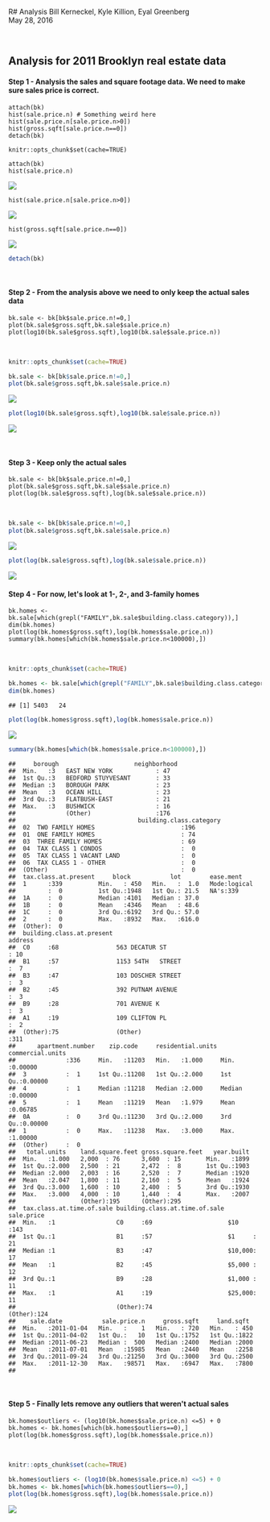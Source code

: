 R# Analysis
Bill Kerneckel, Kyle Killion, Eyal Greenberg  
May 28, 2016  

<br>

## Analysis for 2011 Brooklyn real estate data




#### Step 1 - Analysis the sales and square footage data. We need to make sure sales price is correct.
`````````````
attach(bk)
hist(sale.price.n) # Something weird here
hist(sale.price.n[sale.price.n>0])
hist(gross.sqft[sale.price.n==0])
detach(bk)
`````````````


```{r}
knitr::opts_chunk$set(cache=TRUE)

attach(bk)
hist(sale.price.n)
```

![](analysis_files/figure-html/unnamed-chunk-1-1.png)<!-- -->

```{r}
hist(sale.price.n[sale.price.n>0])
```

![](/analysis_files/figure-html/unnamed-chunk-1-2.png)<!-- -->

```{r}
hist(gross.sqft[sale.price.n==0])
```

![](analysis_files/figure-html/unnamed-chunk-1-3.png)<!-- -->

```r
detach(bk)
```

<br>

#### Step 2 - From the analysis above we need to only keep the actual sales data
`````````````
bk.sale <- bk[bk$sale.price.n!=0,]
plot(bk.sale$gross.sqft,bk.sale$sale.price.n)
plot(log10(bk.sale$gross.sqft),log10(bk.sale$sale.price.n))
`````````````
<br>


```r
knitr::opts_chunk$set(cache=TRUE)

bk.sale <- bk[bk$sale.price.n!=0,]
plot(bk.sale$gross.sqft,bk.sale$sale.price.n)
```

![](analysis_files/figure-html/unnamed-chunk-2-1.png)<!-- -->

```r
plot(log10(bk.sale$gross.sqft),log10(bk.sale$sale.price.n))
```

![](analysis_files/figure-html/unnamed-chunk-2-2.png)<!-- -->

<br>

#### Step 3 - Keep only the actual sales 
`````````````
bk.sale <- bk[bk$sale.price.n!=0,]
plot(bk.sale$gross.sqft,bk.sale$sale.price.n)
plot(log(bk.sale$gross.sqft),log(bk.sale$sale.price.n))
`````````````
<br>


```r
bk.sale <- bk[bk$sale.price.n!=0,]
plot(bk.sale$gross.sqft,bk.sale$sale.price.n)
```

![](analysis_files/figure-html/unnamed-chunk-3-1.png)<!-- -->

```r
plot(log(bk.sale$gross.sqft),log(bk.sale$sale.price.n))
```

![](analysis_files/figure-html/unnamed-chunk-3-2.png)<!-- -->


#### Step 4 - For now, let's look at 1-, 2-, and 3-family homes
`````````````
bk.homes <- bk.sale[which(grepl("FAMILY",bk.sale$building.class.category)),]
dim(bk.homes)
plot(log(bk.homes$gross.sqft),log(bk.homes$sale.price.n))
summary(bk.homes[which(bk.homes$sale.price.n<100000),])
`````````````
<br>


```r
knitr::opts_chunk$set(cache=TRUE)

bk.homes <- bk.sale[which(grepl("FAMILY",bk.sale$building.class.category)),]
dim(bk.homes)
```

```
## [1] 5403   24
```

```r
plot(log(bk.homes$gross.sqft),log(bk.homes$sale.price.n))
```

![](analysis_files/figure-html/unnamed-chunk-4-1.png)<!-- -->

```r
summary(bk.homes[which(bk.homes$sale.price.n<100000),])
```

```
##     borough                     neighborhood
##  Min.   :3   EAST NEW YORK            : 47  
##  1st Qu.:3   BEDFORD STUYVESANT       : 33  
##  Median :3   BOROUGH PARK             : 23  
##  Mean   :3   OCEAN HILL               : 23  
##  3rd Qu.:3   FLATBUSH-EAST            : 21  
##  Max.   :3   BUSHWICK                 : 16  
##              (Other)                  :176  
##                                  building.class.category
##  02  TWO FAMILY HOMES                        :196       
##  01  ONE FAMILY HOMES                        : 74       
##  03  THREE FAMILY HOMES                      : 69       
##  04  TAX CLASS 1 CONDOS                      :  0       
##  05  TAX CLASS 1 VACANT LAND                 :  0       
##  06  TAX CLASS 1 - OTHER                     :  0       
##  (Other)                                     :  0       
##  tax.class.at.present     block           lot        ease.ment     
##  1      :339          Min.   : 450   Min.   :  1.0   Mode:logical  
##         :  0          1st Qu.:1948   1st Qu.: 21.5   NA's:339      
##  1A     :  0          Median :4101   Median : 37.0                 
##  1B     :  0          Mean   :4346   Mean   : 48.6                 
##  1C     :  0          3rd Qu.:6192   3rd Qu.: 57.0                 
##  2      :  0          Max.   :8932   Max.   :616.0                 
##  (Other):  0                                                       
##  building.class.at.present                                      address   
##  C0     :68                563 DECATUR ST                           : 10  
##  B1     :57                1153 54TH   STREET                       :  7  
##  B3     :47                103 DOSCHER STREET                       :  3  
##  B2     :45                392 PUTNAM AVENUE                        :  3  
##  B9     :28                701 AVENUE K                             :  3  
##  A1     :19                109 CLIFTON PL                           :  2  
##  (Other):75                (Other)                                  :311  
##      apartment.number    zip.code     residential.units commercial.units 
##              :336     Min.   :11203   Min.   :1.000     Min.   :0.00000  
##  3           :  1     1st Qu.:11208   1st Qu.:2.000     1st Qu.:0.00000  
##  4           :  1     Median :11218   Median :2.000     Median :0.00000  
##  5           :  1     Mean   :11219   Mean   :1.979     Mean   :0.06785  
##  0A          :  0     3rd Qu.:11230   3rd Qu.:2.000     3rd Qu.:0.00000  
##  1           :  0     Max.   :11238   Max.   :3.000     Max.   :1.00000  
##  (Other)     :  0                                                        
##   total.units    land.square.feet gross.square.feet   year.built  
##  Min.   :1.000   2,000  : 76      3,600  : 15       Min.   :1899  
##  1st Qu.:2.000   2,500  : 21      2,472  :  8       1st Qu.:1903  
##  Median :2.000   2,003  : 16      2,520  :  7       Median :1920  
##  Mean   :2.047   1,800  : 11      2,160  :  5       Mean   :1924  
##  3rd Qu.:3.000   1,600  : 10      2,400  :  5       3rd Qu.:1930  
##  Max.   :3.000   4,000  : 10      1,440  :  4       Max.   :2007  
##                  (Other):195      (Other):295                     
##  tax.class.at.time.of.sale building.class.at.time.of.sale   sale.price 
##  Min.   :1                 C0     :69                     $10    :143  
##  1st Qu.:1                 B1     :57                     $1     : 21  
##  Median :1                 B3     :47                     $10,000: 17  
##  Mean   :1                 B2     :45                     $5,000 : 12  
##  3rd Qu.:1                 B9     :28                     $1,000 : 11  
##  Max.   :1                 A1     :19                     $25,000: 11  
##                            (Other):74                     (Other):124  
##    sale.date           sale.price.n     gross.sqft     land.sqft   
##  Min.   :2011-01-04   Min.   :    1   Min.   : 720   Min.   : 450  
##  1st Qu.:2011-04-02   1st Qu.:   10   1st Qu.:1752   1st Qu.:1822  
##  Median :2011-06-23   Median :  500   Median :2400   Median :2000  
##  Mean   :2011-07-01   Mean   :15985   Mean   :2440   Mean   :2258  
##  3rd Qu.:2011-09-24   3rd Qu.:21250   3rd Qu.:3000   3rd Qu.:2500  
##  Max.   :2011-12-30   Max.   :98571   Max.   :6947   Max.   :7800  
## 
```

<br>

#### Step 5 - Finally lets remove any outliers that weren't actual sales
`````````````
bk.homes$outliers <- (log10(bk.homes$sale.price.n) <=5) + 0
bk.homes <- bk.homes[which(bk.homes$outliers==0),]
plot(log(bk.homes$gross.sqft),log(bk.homes$sale.price.n))
`````````````
<br>


```r
knitr::opts_chunk$set(cache=TRUE)

bk.homes$outliers <- (log10(bk.homes$sale.price.n) <=5) + 0
bk.homes <- bk.homes[which(bk.homes$outliers==0),]
plot(log(bk.homes$gross.sqft),log(bk.homes$sale.price.n))
```

![](analysis_files/figure-html/unnamed-chunk-5-1.png)<!-- -->
